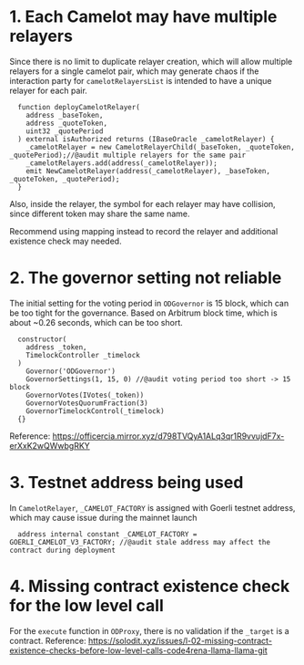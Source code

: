 # 1. Each Camelot may have multiple relayers
Since there is no limit to duplicate relayer creation, which will allow multiple relayers for a single camelot pair, which may generate chaos if the interaction party for `camelotRelayersList` is intended to have a unique relayer for each pair. 
```
  function deployCamelotRelayer(
    address _baseToken,
    address _quoteToken,
    uint32 _quotePeriod
  ) external isAuthorized returns (IBaseOracle _camelotRelayer) {
    _camelotRelayer = new CamelotRelayerChild(_baseToken, _quoteToken, _quotePeriod);//@audit multiple relayers for the same pair
    _camelotRelayers.add(address(_camelotRelayer));
    emit NewCamelotRelayer(address(_camelotRelayer), _baseToken, _quoteToken, _quotePeriod);
  }
```
Also, inside the relayer, the symbol for each relayer may have collision, since different token may share the same name.

Recommend using mapping instead to record the relayer and additional existence check may needed.

# 2. The governor setting not reliable
The initial setting for the voting period in `ODGovernor` is 15 block, which can be too tight for the governance. Based on Arbitrum block time, which is about ~0.26 seconds, which can be too short.
```
  constructor(
    address _token,
    TimelockController _timelock
  )
    Governor('ODGovernor')
    GovernorSettings(1, 15, 0) //@audit voting period too short -> 15 block
    GovernorVotes(IVotes(_token))
    GovernorVotesQuorumFraction(3)
    GovernorTimelockControl(_timelock)
  {}
```

Reference: https://officercia.mirror.xyz/d798TVQyA1ALq3qr1R9vvujdF7x-erXxK2wQWwbgRKY

# 3. Testnet address being used
In `CamelotRelayer`, `_CAMELOT_FACTORY` is assigned with Goerli testnet address, which may cause issue during the mainnet launch  

```
  address internal constant _CAMELOT_FACTORY = GOERLI_CAMELOT_V3_FACTORY; //@audit stale address may affect the contract during deployment

```

# 4. Missing contract existence check for the low level call
For the `execute` function in `ODProxy`, there is no validation if the `_target` is a contract.
Reference: https://solodit.xyz/issues/l-02-missing-contract-existence-checks-before-low-level-calls-code4rena-llama-llama-git